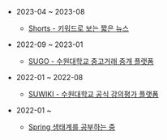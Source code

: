 - 2023-04 ~ 2023-08
  - [Shorts - 키워드로 보는 짧은 뉴스](https://github.com/mash-up-kr/SeeYouAgain_Spring)

- 2022-09 ~ 2023-01
  - [SUGO - 수원대학교 중고거래 중개 플랫폼](https://github.com/USW-SuGo)

- 2022-01 ~ 2022-08
  - [SUWIKI - 수원대학교 공식 강의평가 플랫폼](https://github.com/uswLectureEvaluation/Backend-Remaster)

- 2022-01 ~ 
  - [Spring 생태계를 공부하는 중](https://k-diger.github.io/)
